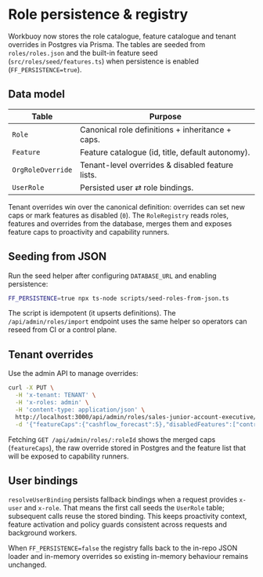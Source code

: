 # Role persistence & registry

Workbuoy now stores the role catalogue, feature catalogue and tenant overrides in Postgres via Prisma. The tables are seeded from `roles/roles.json` and the built-in feature seed (`src/roles/seed/features.ts`) when persistence is enabled (`FF_PERSISTENCE=true`).

## Data model

| Table                | Purpose                                           |
|----------------------|---------------------------------------------------|
| `Role`               | Canonical role definitions + inheritance + caps.  |
| `Feature`            | Feature catalogue (id, title, default autonomy).  |
| `OrgRoleOverride`    | Tenant-level overrides & disabled feature lists.  |
| `UserRole`           | Persisted user ⇄ role bindings.                   |

Tenant overrides win over the canonical definition: overrides can set new caps or mark features as disabled (`0`). The `RoleRegistry` reads roles, features and overrides from the database, merges them and exposes feature caps to proactivity and capability runners.

## Seeding from JSON

Run the seed helper after configuring `DATABASE_URL` and enabling persistence:

```bash
FF_PERSISTENCE=true npx ts-node scripts/seed-roles-from-json.ts
```

The script is idempotent (it upserts definitions). The `/api/admin/roles/import` endpoint uses the same helper so operators can reseed from CI or a control plane.

## Tenant overrides

Use the admin API to manage overrides:

```bash
curl -X PUT \
  -H 'x-tenant: TENANT' \
  -H 'x-roles: admin' \
  -H 'content-type: application/json' \
  http://localhost:3000/api/admin/roles/sales-junior-account-executive/overrides \
  -d '{"featureCaps":{"cashflow_forecast":5},"disabledFeatures":["contract_compliance"]}'
```

Fetching `GET /api/admin/roles/:roleId` shows the merged caps (`featureCaps`), the raw override stored in Postgres and the feature list that will be exposed to capability runners.

## User bindings

`resolveUserBinding` persists fallback bindings when a request provides `x-user` and `x-role`. That means the first call seeds the `UserRole` table; subsequent calls reuse the stored binding. This keeps proactivity context, feature activation and policy guards consistent across requests and background workers.

When `FF_PERSISTENCE=false` the registry falls back to the in-repo JSON loader and in-memory overrides so existing in-memory behaviour remains unchanged.
